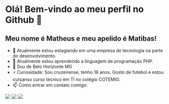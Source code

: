 # Olá! Bem-vindo ao meu perfil no Github 👋
## Meu nome é Matheus e meu apelido é Matibas!

- 🔭 Atualmente estou estagiando em uma empresa de tecnologia na parte do desenvolvimento.
- 🌱 Atualmente estou aprendendo a linguagem de programação PHP.
- 📍 Sou de Belo Horizonte MG
- ⚡ Curiosidade: Sou cruzeirense, tenho 16 anos, Gosto de futebol e estou cursanso curso tecnico em TI no colégio COTEMIG.
- 📫 Como entrar em contato comigo: <div>

<a href="https://instagram.com/matibas_tws" target="_blank"><img loading="lazy" src="https://img.shields.io/badge/-Instagram-%23E4405F?style=for-the-badge&logo=instagram&logoColor=white" target="_blank"></a>
<a href = "mailto:matheus@mundowap.com.br"><img loading="lazy" src="https://img.shields.io/badge/Gmail-D14836?style=for-the-badge&logo=gmail&logoColor=white" target="_blank"></a> 
<a href="https://www.linkedin.com/in/matheus-gabriel-269b051ab/" target="_blank"><img loading="lazy" src="https://img.shields.io/badge/-LinkedIn-%230077B5?style=for-the-badge&logo=linkedin&logoColor=white" target="_blank"></a>
</div>
